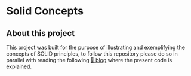 # Solid Concepts

## About this project

This project was built for the purpose of illustrating and exemplifying the concepts of SOLID principles, to follow this repository please do so in parallel with reading the following [🔗 blog](https://jdavellaneda.vercel.app/blog/62dc6d953437bb45763bcd66) where the present code is explained.
